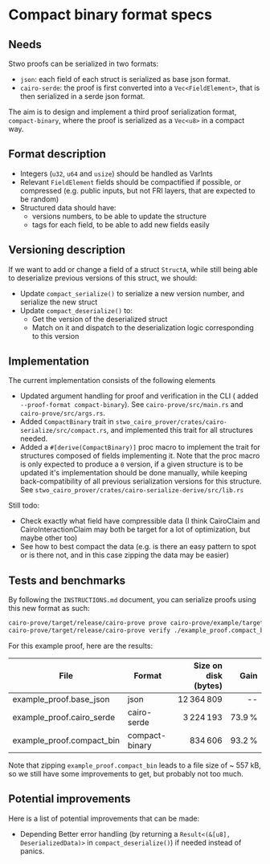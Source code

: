 # Compact binary format specs

## Needs

Stwo proofs can be serialized in two formats:

- `json`: each field of each struct is serialized as base json format.
- `cairo-serde`: the proof is first converted into a `Vec<FieldElement>`, that is then serialized in a serde json format.

The aim is to design and implement a third proof serialization format, `compact-binary`, where the proof is serialized as a `Vec<u8>` in a compact way.

## Format description

- Integers (`u32`, `u64` and `usize`) should be handled as VarInts
- Relevant `FieldElement` fields should be compactified if possible, or compressed (e.g. public inputs, but not FRI layers, that are expected to be random)
- Structured data should have:
  - versions numbers, to be able to update the structure
  - tags for each field, to be able to add new fields easily

## Versioning description

If we want to add or change a field of a struct `StructA`, while still being able to deserialize previous versions of this struct, we should:

- Update `compact_serialize()` to serialize a new version number, and serialize the new struct
- Update `compact_deserialize()` to:
  - Get the version of the deserialized struct
  - Match on it and dispatch to the deserialization logic corresponding to this version

## Implementation

The current implementation consists of the following elements

- Updated argument handling for proof and verification in the CLI ( added `--proof-format compact-binary`). See `cairo-prove/src/main.rs` and `cairo-prove/src/args.rs`.
- Added `CompactBinary` trait in `stwo_cairo_prover/crates/cairo-serialize/src/compact.rs`, and implemented this trait for all structures needed.
- Added a `#[derive(CompactBinary)]` proc macro to implement the trait for structures composed of fields implementing it. Note that the proc macro is only expected to produce a `0` version, if a given structure is to be updated it's implementation should be done manually, while keeping back-compatibility of all previous serialization versions for this structure. See `stwo_cairo_prover/crates/cairo-serialize-derive/src/lib.rs`

Still todo:

- Check exactly what field have compressible data (I think CairoClaim and CairoInteractionClaim may both be target for a lot of optimization, but maybe other too)
- See how to best compact the data (e.g. is there an easy pattern to spot or is there not, and in this case zipping the data may be easier)

## Tests and benchmarks

By following the `INSTRUCTIONS.md` document, you can serialize proofs using this new format as such:

```bash
cairo-prove/target/release/cairo-prove prove cairo-prove/example/target/dev/example.executable.json ./example_proof.compact_bin --arguments 10000 --proof-format compact-binary
cairo-prove/target/release/cairo-prove verify ./example_proof.compact_bin --proof-format compact-binary
```

For this example proof, here are the results:

| File                      | Format         | Size on disk (bytes) | Gain    |
|---------------------------|----------------|---------------------:|--------:|
| example_proof.base_json   | json           |          12 364 809  |    --   |
| example_proof.cairo_serde | cairo-serde    |           3 224 193  |  73.9 % |
| example_proof.compact_bin | compact-binary |             834 606  |  93.2 % |

Note that zipping `example_proof.compact_bin` leads to a file size of ~ 557 kB, so we still have some improvements to get, but probably not too much.

## Potential improvements

Here is a list of potential improvements that can be made:

- Depending Better error handling (by returning a `Result<(&[u8], DeserializedData)>` in `compact_deserialize()`) if needed instead of panics.
